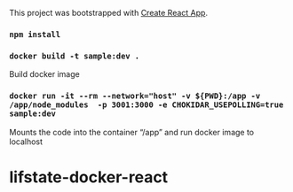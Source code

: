 This project was bootstrapped with [Create React App](https://github.com/facebook/create-react-app).

### `npm install`

### `docker build -t sample:dev .` 

Build docker image

### `docker run -it --rm --network="host" -v ${PWD}:/app -v /app/node_modules  -p 3001:3000 -e CHOKIDAR_USEPOLLING=true sample:dev`

Mounts the code into the container “/app” and run docker image to localhost
# lifstate-docker-react
